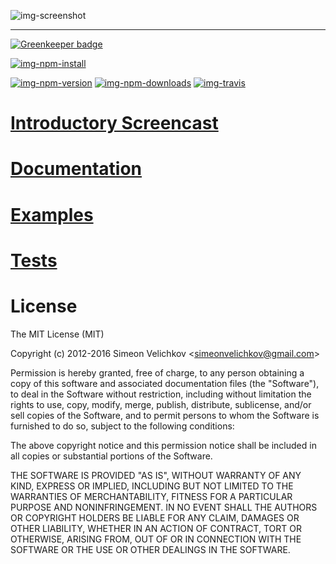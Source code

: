 
![img-screenshot]

---

[![Greenkeeper badge](https://badges.greenkeeper.io/direktspeed/donejs-database-app.svg)](https://greenkeeper.io/)

[![img-npm-install]][url-npm]

[![img-npm-version]][url-npm]
[![img-npm-downloads]][url-npm]
[![img-travis]][url-travis]


# [Introductory Screencast][url-screencast]

# [Documentation][url-docs]

# [Examples][url-examples]

# [Tests][url-tests]


# License

The MIT License (MIT)

Copyright (c) 2012-2016 Simeon Velichkov &lt;simeonvelichkov@gmail.com&gt;

Permission is hereby granted, free of charge, to any person obtaining a copy
of this software and associated documentation files (the "Software"), to deal
in the Software without restriction, including without limitation the rights
to use, copy, modify, merge, publish, distribute, sublicense, and/or sell
copies of the Software, and to permit persons to whom the Software is
furnished to do so, subject to the following conditions:

The above copyright notice and this permission notice shall be included in all
copies or substantial portions of the Software.

THE SOFTWARE IS PROVIDED "AS IS", WITHOUT WARRANTY OF ANY KIND, EXPRESS OR
IMPLIED, INCLUDING BUT NOT LIMITED TO THE WARRANTIES OF MERCHANTABILITY,
FITNESS FOR A PARTICULAR PURPOSE AND NONINFRINGEMENT. IN NO EVENT SHALL THE
AUTHORS OR COPYRIGHT HOLDERS BE LIABLE FOR ANY CLAIM, DAMAGES OR OTHER
LIABILITY, WHETHER IN AN ACTION OF CONTRACT, TORT OR OTHERWISE, ARISING FROM,
OUT OF OR IN CONNECTION WITH THE SOFTWARE OR THE USE OR OTHER DEALINGS IN THE
SOFTWARE.


  [url-screencast]: http://www.youtube.com/watch?v=1CdoCB96QNk
  [url-docs]: http://simov.github.io/express-admin
  [url-examples]: http://github.com/simov/express-admin-examples
  [url-tests]: https://github.com/simov/express-admin-tests
  [url-npm]: https://www.npmjs.org/package/express-admin
  [url-travis]: https://travis-ci.org/simov/express-admin

  [img-screenshot]: http://i.imgur.com/6wFggqg.png (Express Admin)
  [img-npm-install]: https://nodei.co/npm/express-admin.png?mini=true (NPM Install)
  [img-npm-version]: http://img.shields.io/npm/v/express-admin.svg?style=flat-square (NPM Version)
  [img-npm-downloads]: http://img.shields.io/npm/dm/express-admin.svg?style=flat-square (NPM Downloads)
  [img-travis]: http://img.shields.io/travis/simov/express-admin.svg?style=flat-square (Build Status)
